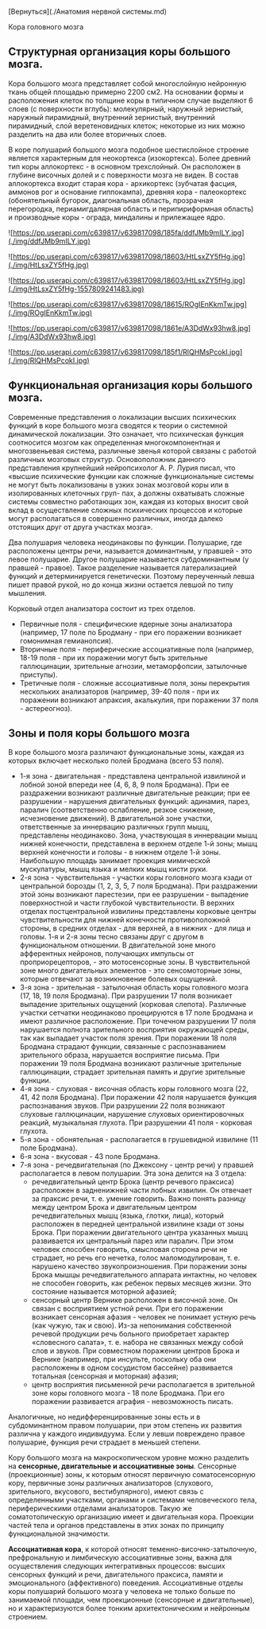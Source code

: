 [Вернуться](./Анатомия нервной системы.md)

Кора головного мозга

## Структурная организация коры большого мозга.
Кора большого мозга представляет собой многослойную нейронную ткань общей площадью примерно 2200 см2. На основании формы и расположения клеток по толщине коры в типичном случае выделяют 6 слоев (с поверхности вглубь): молекулярный, наружный зернистый, наружный пирамидный, внутренний зернистый, внутренний пирамидный, слой веретеновидных клеток; некоторые из них можно разделить на два или более вторичных слоев.

В коре полушарий большого мозга подобное шестислойное строение является характерным для неокортекса (изокортекса). Более древний тип коры аллокортекс - в основном трехслойный. Он расположен в глубине височных долей и с поверхности мозга не виден. В состав аллокортекса входит старая кора - архикортекс (зубчатая фасция, аммонов рог и основание гиппокампа), древняя кора - палеокортекс (обонятельный бугорок, диагональная область, прозрачная перегородка, периамигдалярная область и перипириформная область) и производные коры - ограда, миндалины и прилежащее ядро.

![https://pp.userapi.com/c639817/v639817098/185fa/ddfJMb9mILY.jpg](./img/ddfJMb9mILY.jpg)

![https://pp.userapi.com/c639817/v639817098/18603/HtLsxZY5fHg.jpg](./img/HtLsxZY5fHg.jpg)

![https://pp.userapi.com/c639817/v639817098/18603/HtLsxZY5fHg.jpg](./img/HtLsxZY5fHg-1557809241483.jpg)

![https://pp.userapi.com/c639817/v639817098/18615/ROgIEnKkmTw.jpg](./img/ROgIEnKkmTw.jpg)

![https://pp.userapi.com/c639817/v639817098/1861e/A3DdWx93hw8.jpg](./img/A3DdWx93hw8.jpg)

![https://pp.userapi.com/c639817/v639817098/185f1/RlQHMsPcokI.jpg](./img/RlQHMsPcokI.jpg)

## Функциональная организация коры большого мозга.

Современные представления о локализации высших психических функций в коре большого мозга сводятся к теории о системной динамической локализации. Это означает, что психическая функция соотносится мозгом как определенная многокомпонентная и многозвеньевая система, различные звенья которой связаны с работой различных мозговых структур. Основоположник данного представления крупнейший нейропсихолог А. Р. Лурия писал, что «высшие психические функции как сложные функциональные системы не могут быть локализованы в узких зонах мозговой коры или в изолированных клеточных груп- пах, а должны охватывать сложные системы совместно работающих зон, каждая из которых вносит свой вклад в осуществление сложных психических процессов и которые могут располагаться в совершенно различных, иногда далеко отстоящих друг от друга участках мозга».

Два полушария человека неодинаковы по функции. Полушарие, где расположены центры речи, называется доминантным, у правшей - это левое полушарие. Другое полушарие называется субдоминантным (у правшей - правое). Такое разделение называется латерализацией функций и детерминируется генетически. Поэтому переученный левша пишет правой рукой, но до конца жизни остается левшой по типу мышления.

Корковый отдел анализатора состоит из трех отделов.
* Первичные поля - специфические ядерные зоны анализатора (например, 17 поле по Бродману - при его поражении возникает гомонимная гемианопсия).
* Вторичные поля - периферические ассоциативные поля (например, 18-19 поля - при их поражении могут быть зрительные галлюцинации, зрительные агнозии, метаморфопсии, затылочные приступы).
* Третичные поля - сложные ассоциативные поля, зоны перекрытия нескольких анализаторов (например, 39-40 поля - при их поражении возникают апраксия, акалькулия, при поражении 37 поля - астереогноз).

## Зоны и поля коры большого мозга

В коре большого мозга различают функциональные зоны, каждая из которых включает несколько полей Бродмана (всего 53 поля).

* 1-я зона - двигательная - представлена центральной извилиной и лобной зоной впереди нее (4, 6, 8, 9 поля Бродмана). При ее раздражении возникают различные двигательные реакции; при ее разрушении - нарушения двигательных функций: адинамия, парез, паралич (соответственно ослабление, резкое снижение, исчезновение движений). В двигательной зоне участки, ответственные за иннервацию различных групп мышц, представлены неодинаково. Зона, участвующая в иннервации мышц нижней конечности, представлена в верхнем отделе 1-й зоны; мышц верхней конечности и головы - в нижнем отделе 1-й зоны. Наибольшую площадь занимает проекция мимической мускулатуры, мышц языка и мелких мышц кисти руки.
* 2-я зона - чувствительная - участки коры головного мозга кзади от центральной борозды (1, 2, 3, 5, 7 поля Бродмана). При раздражении этой зоны возникают парестезии, при ее разрушении - выпадение поверхностной и части глубокой чувствительности. В верхних отделах постцентральной извилины представлены корковые центры чувствительности для нижней конечности противоположной стороны, в средних отделах - для верхней, а в нижних - для лица и головы.
1-я и 2-я зоны тесно связаны друг с другом в функциональном отношении. В двигательной зоне много афферентных нейронов, получающих импульсы от проприорецепторов, - это мотосенсорные зоны. В чувствительной зоне много двигательных элементов - это сенсомоторные зоны, которые отвечают за возникновение болевых ощущений.
* 3-я зона - зрительная - затылочная область коры головного мозга (17, 18, 19 поля Бродмана). При разрушении 17 поля возникает выпадение зрительных ощущений (корковая слепота). Различные участки сетчатки неодинаково проецируются в 17 поле Бродмана и имеют различное расположение. При точечном разрушении 17 поля нарушается полнота зрительного восприятия окружающей среды, так как выпадает участок поля зрения. При поражении 18 поля Бродмана страдают функции, связанные с распознаванием зрительного образа, нарушается восприятие письма. При поражении 19 поля Бродмана возникают различные зрительные галлюцинации, страдает зрительная память и другие зрительные функции.
* 4-я зона - слуховая - височная область коры головного мозга (22, 41, 42 поля Бродмана). При поражении 42 поля нарушается функция распознавания звуков. При разрушении 22 поля возникают слуховые галлюцинации, нарушение слуховых ориентировочных реакций, музыкальная глухота. При разрушении 41 поля - корковая глухота.
* 5-я зона - обонятельная - располагается в грушевидной извилине (11 поле Бродмана).
* 6-я зона - вкусовая - 43 поле Бродмана.
* 7-я зона - речедвигательная (по Джексону - центр речи) у правшей располагается в левом полушарии. Эта зона делится на 3 отдела:
	* речедвигательный центр Брока (центр речевого праксиса) расположен в задненижней части лобных извилин. Он отвечает за праксис речи, т. е. умение говорить. Важно понять разницу между центром Брока и двигательным центром речедвигательных мышц (языка, глотки, лица), который расположен в передней центральной извилине кзади от зоны Брока. При поражении двигательного центра указанных мышц развивается их центральный парез или паралич. При этом человек способен говорить, смысловая сторона речи не страдает, но речь его нечетка, голос маломодулирован, т. е. нарушено качество звукопроизношения. При поражении зоны Брока мышцы речедвигательного аппарата интактны, но человек не способен говорить, как ребенок первых месяцев жизни. Это состояние называется моторной афазией;
	* сенсорный центр Вернике расположен в височной зоне. Он связан с восприятием устной речи. При его поражении возникает сенсорная афазия - человек не понимает устную речь (как чужую, так и свою). Из-за непонимания собственной речевой продукции речь больного приобретает характер «словесного салата», т. е. набора не связанных между собой слов и звуков.
При совместном поражении центров Брока и Вернике (например, при инсульте, поскольку оба они расположены в одном сосудистом бассейне) развивается тотальная (сенсорная и моторная) афазия;
	* центр восприятия письменной речи располагается в зрительной зоне коры головного мозга - 18 поле Бродмана. При его поражении развивается аграфия - невозможность писать.

Аналогичные, но недифференцированные зоны есть и в субдоминантном правом полушарии, при этом степень их развития различна у каждого индивидуума. Если у левши повреждено правое полушарие, функция речи страдает в меньшей степени.

Кору большого мозга на макроскопическом уровне можно разделить на **сенсорные, двигательные и ассоциативные зоны**. Сенсорные (проекционные) зоны, к которым относят первичную соматосенсорную кору, первичные зоны различных анализаторов (слухового, зрительного, вкусового, вестибулярного), имеют связь с определенными участками, органами и системами человеческого тела, периферическими отделами анализаторов. Такую же соматотопическую организацию имеет и двигательная кора. Проекции частей тела и органов представлены в этих зонах по принципу функциональной значимости.

**Ассоциативная кора**, к которой относят теменно-височно-затылочную, префрональную и лимбическую ассоциативные зоны, важна для осуществления следующих интегративных процессов: высших сенсорных функций и речи, двигательного праксиса, памяти и эмоционального (аффективного) поведения. Ассоциативные отделы коры полушарий большого мозга у человека не только больше по занимаемой площади, чем проекционные (сенсорные и двигательные), но и характеризуются более тонким архитектоническим и нейронным строением.

